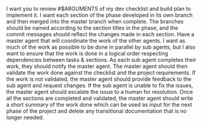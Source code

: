 I want you to review #$ARGUMENTS of my dev checklist and build plan to implement it. I want each section of the phase developed in its own branch and then merged into the master branch when complete. The branches should be named according to the section titles in the phase, and the commit messages should reflect the changes made in each section.
Have a master agent that will coordinate the work of the other agents. I want as much of the work as possible to be done in parallel by sub agents, but I also want to ensure that the work is done in a logical order respecting dependencies between tasks & sections.
As each sub agent completes their work, they should notify the master agent. The master agent should then validate the work done against the checklist and the project requirements. If the work is not validated, the master agent should provide feedback to the sub agent and request changes. If the sub agent is unable to fix the issues, the master agent should escalate the issue to a human for resolution.
Once all the sections are completed and validated, the master agent should write a short summary of the work done which can be used as input for the next phase of the project and delete any transitional documentation that is no longer needed.
